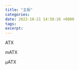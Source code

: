 ```yaml
---
title: "主板"
categories: 
date: 2022-10-21 14:58:26 +0800
tags: 
excerpt: 
---
```




ATX

mATX

µATX






